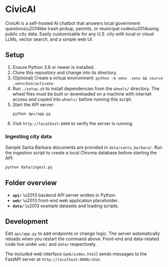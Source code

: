# CivicAI
CivicAI is a self-hosted AI chatbot that answers local government questions\u2014like trash pickup, permits, or municipal codes\u2014using public city data. Easily customizable for any U.S. city with local or cloud LLMs, vector search, and a simple web UI.

## Setup
1. Ensure Python 3.8 or newer is installed.
2. Clone this repository and change into its directory.
3. (Optional) Create a virtual environment: `python -m venv .venv && source .venv/bin/activate`.
4. Run `./setup.sh` to install dependencies from the `wheels/` directory.
   The wheel files must be built or downloaded on a machine with internet access
   and copied into `wheels/` before running this script.
5. Start the API server:
   ```bash
   python api/app.py
   ```
6. Visit `http://localhost:8000` to verify the server is running.

### Ingesting city data
Sample Santa Barbara documents are provided in `data/santa_barbara/`. Run the
ingestion script to create a local Chroma database before starting the API:

```bash
python data/ingest.py
```

## Folder overview
- **`api/`** \u2013 backend API server written in Python.
- **`web/`** \u2013 front-end web application placeholder.
- **`data/`** \u2013 example datasets and loading scripts.

## Development
Edit `api/app.py` to add endpoints or change logic. The server automatically reloads when you restart the command above. Front-end and data-related code live under `web/` and `data/` respectively.

The included web interface (`web/index.html`) sends messages to the FastAPI
server at `http://localhost:8000/chat`.

